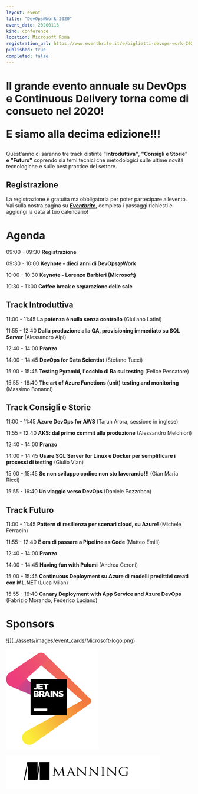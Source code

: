 ```yaml
---
layout: event
title: "DevOps@Work 2020"
event_date: 20200116
kind: conference
location: Microsoft Roma
registration_url: https://www.eventbrite.it/e/biglietti-devops-work-2020-81206162819
published: true
completed: false
---
```




<h1>Il grande evento annuale su DevOps e Continuous Delivery torna come di consueto nel 2020! 

E siamo alla decima edizione!!!</h1>

Quest'anno ci saranno tre track distinte <strong>"Introduttiva"</strong>, <strong>"Consigli e Storie"<strong> e </strong>"Futuro"</strong> coprendo sia temi tecnici che metodologici sulle ultime novitá tecnologiche e sulle best practice del settore.

<h2>Registrazione</h2>

La registrazione è gratuita ma obbligatoria per poter partecipare allevento.
Vai sulla nostra pagina su <strong>***[Eventbrite](https://bit.ly/doaw2020)***</strong>, completa i passaggi richiesti e aggiungi la data al tuo calendario!


<div class="structured-content g-cell g-cell-10-12 g-cell-md-1-1">
								<h1 class="hide-small">
									Agenda
								</h1>
									<div class="has-user-generated-content" data-automation="about-this-event-sc">
<div class="structured-content-rich-text structured-content__module l-align-left l-mar-vert-6 l-sm-mar-vert-4 text-body-medium">
	<p>09:00 - 09:30 <strong>Registrazione</strong></p><p>09:30 - 10:00 <strong>Keynote - dieci anni di DevOps@Work</strong></p><p>10:00 - 10:30 <strong>Keynote - Lorenzo Barbieri (Microsoft)</strong></p><p>10:30 - 11:00 <strong>Coffee break e separazione delle sale</strong></p><h2>Track Introduttiva</h2><p>11:00 - 11:45   <strong>La potenza é nulla senza controllo</strong> (Giuliano Latini)</p><p>11:55 - 12:40   <strong>Dalla produzione alla QA, provisioning immediato su SQL Server</strong> (Alessandro Alpi)</p><p>12:40 - 14:00   <strong>Pranzo</strong></p><p>14:00 - 14:45   <strong>DevOps for Data Scientist</strong> (Stefano Tucci)</p><p>15:00 - 15:45   <strong>Testing Pyramid, l'occhio di Ra sul testing</strong> (Felice Pescatore)</p><p>15:55 - 16:40   <strong>The art of Azure Functions (unit) testing and monitoring</strong> (Massimo Bonanni)</p><p></p><h2>Track Consigli e Storie</h2><p>11:00 - 11:45   <strong>Azure DevOps for AWS</strong> (Tarun Arora, sessione in inglese)</p><p>11:55 - 12:40   <strong>AKS: dal primo commit alla produzione</strong> (Alessandro Melchiori)</p><p>12:40 - 14:00   <strong>Pranzo</strong></p><p>14:00 - 14:45   <strong>Usare SQL Server for Linux e Docker per semplificare i processi di testing</strong> (Giulio Vian)</p><p>15:00 - 15:45   <strong>Se non sviluppo codice non sto lavorando!!! </strong>(Gian Maria Ricci)</p><p>15:55 - 16:40   <strong>Un viaggio verso DevOps</strong> (Daniele Pozzobon)</p><p></p><h2>Track Futuro</h2><p>11:00 - 11:45   <strong>Pattern di resilienza per scenari cloud, su Azure!</strong> (Michele Ferracin)</p><p>11:55 - 12:40   <strong>É ora di passare a Pipeline as Code </strong>(Matteo Emili)</p><p>12:40 - 14:00   <strong>Pranzo</strong></p><p>14:00 - 14:45   <strong>Having fun with Pulumi</strong> (Andrea Ceroni)</p><p>15:00 - 15:45   <strong>Continuous Deployment su Azure di modelli predittivi creati con ML.NET </strong>(Luca Milan)</p><p>15:55 - 16:40   <strong>Canary Deployment with App Service and Azure DevOps</strong> (Fabrizio Morando, Federico Luciano)</p>
</div>
									</div>
							</div>



<h1>Sponsors</h1>
<a href="https://www.microsoft.com/" target="_blank">![](../assets/images/event_cards/Microsoft-logo.png)</a>

<a href="https://www.jetbrains.com/" target="_blank">![](../assets/images/event_cards/jetbrains_250.png)</a>

<a href="https://www.manning.com/" target="_blank">![](../assets/images/event_cards/manning_418.png)</a>